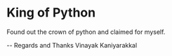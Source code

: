 # King of Python

Found out the crown of python and claimed for myself.

--
Regards and Thanks
Vinayak Kaniyarakkal

